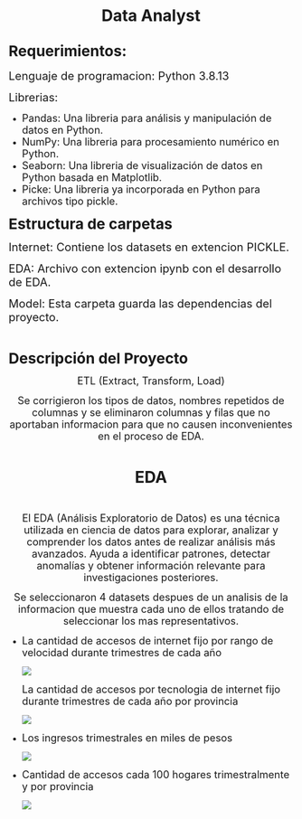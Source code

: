 <h1 style="text-align:center"><strong>Data Analyst</strong></h1>

<h2><strong><span style="font-size:26px">Requerimientos:</span></strong></h2>

<p><span style="font-size:20px">Lenguaje de programacion: Python 3.8.13</span></p>

<p><span style="font-size:20px">Librerias: </span></p>

<ul>
	<li><span style="font-size:18px">Pandas: Una libreria para an&aacute;lisis y manipulaci&oacute;n de datos en Python.</span></li>
	<li><span style="font-size:18px">NumPy: Una libreria para procesamiento num&eacute;rico en Python.</span></li>
	<li><span style="font-size:18px">Seaborn: Una libreria de visualizaci&oacute;n de datos en Python basada en Matplotlib.</span></li>
	<li><span style="font-size:18px">Picke: Una libreria ya incorporada&nbsp;en Python para archivos tipo pickle.</span></li>
</ul>

<p><strong><span style="font-size:26px">Estructura de carpetas</span></strong></p>

<p><span style="font-size:20px">Internet: Contiene los datasets en extencion PICKLE.</span></p>

<p><span style="font-size:20px">EDA: Archivo con extencion ipynb con el desarrollo de EDA.</span></p>

<p><span style="font-size:20px">Model: Esta carpeta guarda las dependencias del proyecto.</span></p>

<p>&nbsp;</p>

<p><span style="font-size:26px"><strong>Descripci&oacute;n del Proyecto</strong></span></p>

<p style="text-align:center"><span style="font-size:18px">ETL (Extract, Transform, Load)</span></p>

<p style="text-align:center"><span style="font-size:18px">Se corrigieron los tipos de datos, nombres repetidos de columnas y se eliminaron columnas y filas que no aportaban informacion para que no causen inconvenientes en el proceso de EDA.</span></p>

<p style="text-align:center">&nbsp;</p>

<p style="text-align:center"><strong><span style="font-size:28px">EDA</span></strong></p>

<p style="text-align:center">&nbsp;</p>

<p style="text-align:center"><span style="font-size:18px">El EDA (An&aacute;lisis Exploratorio de Datos) es una t&eacute;cnica utilizada en ciencia de datos para explorar, analizar y comprender los datos antes de realizar an&aacute;lisis m&aacute;s avanzados. Ayuda a identificar patrones, detectar anomal&iacute;as y obtener informaci&oacute;n relevante para investigaciones posteriores.</span></p>

<p style="text-align:center"><span style="font-size:18px">Se seleccionaron 4 datasets despues de un analisis de la informacion que muestra cada uno de ellos tratando de seleccionar los mas representativos.</span></p>

<ul>
	<li><span style="font-size:18px">La cantidad de accesos de internet fijo por rango de velocidad durante&nbsp;trimestres de cada a&ntilde;o</span></li>
	<p><img src="https://github.com/Galo0000/Analitics_Proyect/blob/main/Imagenes/accesos_rango.jpg" /></p>
	<p><span style="font-size:18px">La cantidad de accesos por tecnologia de internet fijo durante&nbsp;trimestres de cada a&ntilde;o por provincia</span></p>
	</li>
	<p><img src="https://github.com/Galo0000/Analitics_Proyect/blob/main/Imagenes/accesos_rango.jpg" /></p>
	<li>
	<p><span style="font-size:18px">Los ingresos trimestrales en miles de pesos</span></p>
	</li>
	<p><img src="https://github.com/Galo0000/Analitics_Proyect/blob/main/Imagenes/Ingresos.jpg" /></p>
	<li>
	<p><span style="font-size:18px">Cantidad de accesos cada 100 hogares trimestralmente y por provincia</span></p>
	</li>
	<p><img src="https://github.com/Galo0000/Analitics_Proyect/blob/main/Imagenes/Accesos%20por%20hogar.jpg" /></p>
</ul>

<p>&nbsp;</p>

<p>&nbsp;</p>

<p style="text-align:center">&nbsp;</p>

<p style="text-align:center">&nbsp;</p>